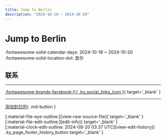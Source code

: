 ```yaml
---
title: Jump to Berlin
description: "2024-10-18 ~ 2024-10-20"
---
```


# Jump to Berlin 

:fontawesome-solid-calendar-days: 2024-10-18 ~ 2024-10-20  
:fontawesome-solid-location-dot: 首尔  

## 联系


---

 [:fontawesome-brands-facebook-f:{ .ky_social_links_icon }](https://www.facebook.com/events/411617948017380){ target='_blank' }

---

[添加到日历](https://swing.news/ics/zh-Hans/2024/kr/jump-to-berlin-2024.ics){ .md-button }

<div class="ky_page_footer" markdown>
<div class="ky_page_footer_trailing" markdown="span">
[:material-file-eye-outline:][view-raw-source-file]{ target='_blank' }
[:material-file-edit-outline:][edit-info]{ target='_blank' }
</div>
<div class="ky_page_footer_leading" markdown="span">
[:material-clock-edit-outline: 2024-08-20 03:37 UTC][view-edit-history]{ .ky_page_footer_history_button target='_blank' }
</div>
</div>

[view-raw-source-file]: https://github.com/swingdance/events/blob/main/2024/kr/jump-to-berlin-2024.json "查看原始源文件"
[edit-info]: https://github.com/swingdance/events/issues/new?assignees=&labels=update+event&projects=&template=03-update_entity.yml&title=%5B2024%2Fkr%5D%20Jump%20to%20Berlin&region=kr&year=2024&id=jump-to-berlin-2024&name=Jump%20to%20Berlin&org_id= "编辑信息"

[view-edit-history]: https://github.com/swingdance/events/commits/main/2024/kr/jump-to-berlin-2024.json "查看编辑历史"
